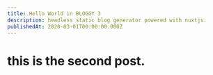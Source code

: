```yaml
---
title: Hello World in BLOGGY 3
description: headless static blog generator powered with nuxtjs.
publishedAt: 2020-03-01T00:00:00.000Z
---
```


# this is the second post.